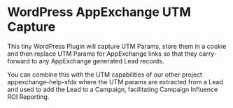 # WordPress AppExchange UTM Capture
This tiny WordPress Plugin will capture UTM Params, store them in a cookie and then replace UTM Params for
AppExchange links so that they carry-forward to any AppExchange generated Lead records.

You can combine this with the UTM capabilities of our other project appexchange-help-sfdx where the
UTM params are extracted from a Lead and used to add the Lead to a Campaign, facilitating Campaign Influence ROI Reporting.